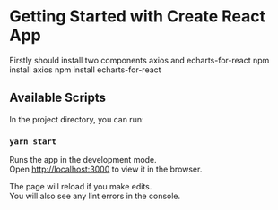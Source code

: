 # Getting Started with Create React App

Firstly should install two components axios and echarts-for-react
npm install axios
npm install echarts-for-react

## Available Scripts

In the project directory, you can run:

### `yarn start`

Runs the app in the development mode.\
Open [http://localhost:3000](http://localhost:3000) to view it in the browser.

The page will reload if you make edits.\
You will also see any lint errors in the console.

